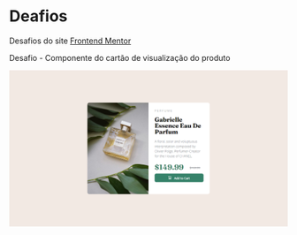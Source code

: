 # Deafios 
Desafios do site [Frontend Mentor](https://www.frontendmentor.io/challenges)

Desafio - Componente do cartão de visualização do produto

 <img src ="./images/Captura de Tela (13).png">
